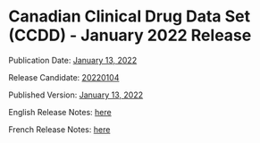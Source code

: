 # Canadian Clinical Drug Data Set (CCDD) - January 2022 Release

Publication Date: [January 13, 2022](https://tgateway.infoway-inforoute.ca/ccdd.html?id=2.16.840.1.113883.2.20.6.1&versionid=20220113)

Release Candidate: [20220104](https://github.com/hres/formulary/tree/folder_reorg/releases/20220104)

Published Version: [January 13, 2022](https://tgateway.infoway-inforoute.ca/ccdd.html?id=2.16.840.1.113883.2.20.6.1&versionid=20220113)

English Release Notes: [here](https://infoscribe.infoway-inforoute.ca/display/CCDD/20220113)

French Release Notes: [here](https://infoscribe.infoway-inforoute.ca/display/RCM/20220113)
